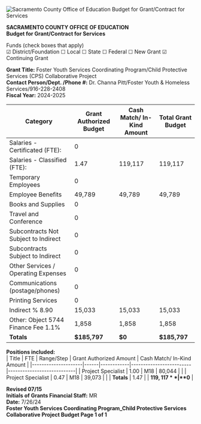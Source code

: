 <!-- Page 1 -->
![Sacramento County Office of Education Budget for Grant/Contract for Services](https://via.placeholder.com/768x993.png?text=Sacramento+County+Office+of+Education+Budget+for+Grant/Contract+for+Services)

**SACRAMENTO COUNTY OFFICE OF EDUCATION**  
**Budget for Grant/Contract for Services**  

Funds (check boxes that apply)  
☑ District/Foundation  ☐ Local  ☐ State  ☐ Federal  ☐ New Grant  ☑ Continuing Grant  

**Grant Title:** Foster Youth Services Coordinating Program/Child Protective Services (CPS) Collaborative Project  
**Contact Person/Dept. /Phone #:** Dr. Channa Pitt/Foster Youth & Homeless Services/916-228-2408  
**Fiscal Year:** 2024-2025  

| Category                                   | Grant Authorized Budget | Cash Match/ In-Kind Amount | Total Grant Budget |
|--------------------------------------------|-------------------------|----------------------------|--------------------|
| Salaries - Certificated (FTE):            | 0                       |                            |                    |
| Salaries - Classified (FTE):               | 1.47                    | 119,117                    | 119,117            |
| Temporary Employees                        | 0                       |                            |                    |
| Employee Benefits                          | 49,789                  | 49,789                     | 49,789             |
| Books and Supplies                         | 0                       |                            |                    |
| Travel and Conference                      | 0                       |                            |                    |
| Subcontracts Not Subject to Indirect       | 0                       |                            |                    |
| Subcontracts Subject to Indirect           | 0                       |                            |                    |
| Other Services / Operating Expenses        | 0                       |                            |                    |
| Communications (postage/phones)           | 0                       |                            |                    |
| Printing Services                          | 0                       |                            |                    |
| Indirect % 8.90                           | 15,033                  | 15,033                     | 15,033             |
| Other: Object 5744 Finance Fee 1.1%       | 1,858                   | 1,858                      | 1,858              |
| **Totals**                                 | **$185,797**           | **$0**                    | **$185,797**       |

**Positions included:**  
| Title               | FTE  | Range/Step | Grant Authorized Amount | Cash Match/ In-Kind Amount |
|---------------------|------|------------|-------------------------|----------------------------|
| Project Specialist   | 1.00 | M18        | 80,044                  |                            |
| Project Specialist   | 0.47 | M18        | 39,073                  |                            |
| **Totals**          | 1.47 |            | **$119,117**           | **$0**                    |

**Revised 07/15**  
**Initials of Grants Financial Staff:** MR  
**Date:** 7/26/24  
**Foster Youth Services Coordinating Program_Child Protective Services Collaborative Project Budget Page 1 of 1**
